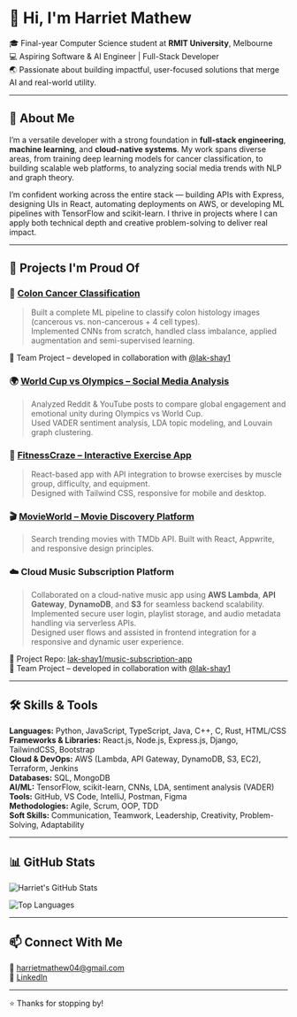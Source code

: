 # 👋 Hi, I'm Harriet Mathew

🎓 Final-year Computer Science student at **RMIT University**, Melbourne  
💻 Aspiring Software & AI Engineer | Full-Stack Developer  
🌏 Passionate about building impactful, user-focused solutions that merge AI and real-world utility.

---

## 💼 About Me

I’m a versatile developer with a strong foundation in **full-stack engineering**, **machine learning**, and **cloud-native systems**. My work spans diverse areas, from training deep learning models for cancer classification, to building scalable web platforms, to analyzing social media trends with NLP and graph theory.

I’m confident working across the entire stack — building APIs with Express, designing UIs in React, automating deployments on AWS, or developing ML pipelines with TensorFlow and scikit-learn. I thrive in projects where I can apply both technical depth and creative problem-solving to deliver real impact.

---

## 🚀 Projects I'm Proud Of

### 🧬 [Colon Cancer Classification](https://github.com/Harriet2004/ML_Classification)
> Built a complete ML pipeline to classify colon histology images (cancerous vs. non-cancerous + 4 cell types).  
Implemented CNNs from scratch, handled class imbalance, applied augmentation and semi-supervised learning.

👥 Team Project – developed in collaboration with [@lak-shay1](https://github.com/lak-shay1)

### 🌍 [World Cup vs Olympics – Social Media Analysis](https://github.com/Harriet2004/SocialMedia)
> Analyzed Reddit & YouTube posts to compare global engagement and emotional unity during Olympics vs World Cup.  
Used VADER sentiment analysis, LDA topic modeling, and Louvain graph clustering.

### 💪 [FitnessCraze – Interactive Exercise App](https://github.com/Harriet2004/Fitness-Craze)
> React-based app with API integration to browse exercises by muscle group, difficulty, and equipment.  
Designed with Tailwind CSS, responsive for mobile and desktop.

### 🎬 [MovieWorld – Movie Discovery Platform](https://github.com/Harriet2004/MovieWorld)
> Search trending movies with TMDb API. Built with React, Appwrite, and responsive design principles.

### ☁️ Cloud Music Subscription Platform  
> Collaborated on a cloud-native music app using **AWS Lambda**, **API Gateway**, **DynamoDB**, and **S3** for seamless backend scalability.  
Implemented secure user login, playlist storage, and audio metadata handling via serverless APIs.  
Designed user flows and assisted in frontend integration for a responsive and dynamic user experience.

🔗 Project Repo: [lak-shay1/music-subscription-app](https://github.com/lak-shay1/music-subscription-app)  
👥 Team Project – developed in collaboration with [@lak-shay1](https://github.com/lak-shay1)

---

## 🛠 Skills & Tools

**Languages:** Python, JavaScript, TypeScript, Java, C++, C, Rust, HTML/CSS  
**Frameworks & Libraries:** React.js, Node.js, Express.js, Django, TailwindCSS, Bootstrap  
**Cloud & DevOps:** AWS (Lambda, API Gateway, DynamoDB, S3, EC2), Terraform, Jenkins  
**Databases:** SQL, MongoDB  
**AI/ML:** TensorFlow, scikit-learn, CNNs, LDA, sentiment analysis (VADER)  
**Tools:** GitHub, VS Code, IntelliJ, Postman, Figma  
**Methodologies:** Agile, Scrum, OOP, TDD  
**Soft Skills:** Communication, Teamwork, Leadership, Creativity, Problem-Solving, Adaptability

---

## 📊 GitHub Stats

![Harriet's GitHub Stats](https://github-readme-stats.vercel.app/api?username=Harriet2004&show_icons=true&theme=react&hide_border=true)

![Top Languages](https://github-readme-stats.vercel.app/api/top-langs/?username=Harriet2004&layout=compact&theme=react&hide_border=true)

---

## 📫 Connect With Me

📧 harrietmathew04@gmail.com  
🔗 [LinkedIn](https://linkedin.com/in/harriet-mathew)  

---

⭐ Thanks for stopping by!
